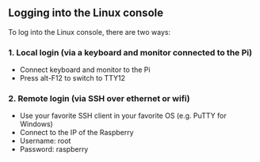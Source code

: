 ## Logging into the Linux console

To log into the Linux console, there are two ways:

### 1. Local login (via a keyboard and monitor connected to the Pi)
- Connect keyboard and monitor to the Pi
- Press alt-F12 to switch to TTY12


### 2. Remote login (via SSH over ethernet or wifi)
- Use your favorite SSH client in your favorite OS (e.g. PuTTY for Windows)
- Connect to the IP of the Raspberry
- Username: root
- Password: raspberry

